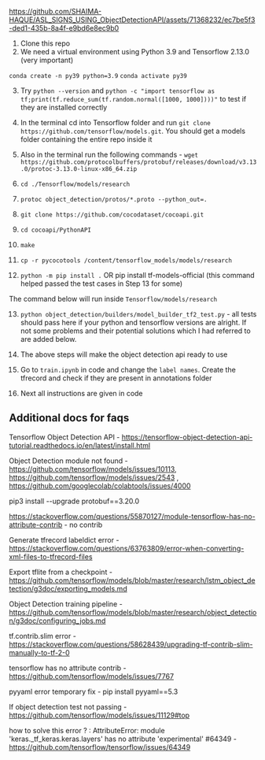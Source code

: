 


https://github.com/SHAIMA-HAQUE/ASL_SIGNS_USING_ObjectDetectionAPI/assets/71368232/ec7be5f3-ded1-435b-8a4f-e9bd6e8ec9b0



1. Clone this repo
2. We need a virtual environment using Python 3.9 and Tensorflow 2.13.0  (very important)

```conda create -n py39 python=3.9```
```conda activate py39```

3. Try `python --version` and 
`python -c "import tensorflow as tf;print(tf.reduce_sum(tf.random.normal([1000, 1000])))"` to test if they are installed correctly 

4.  In the terminal cd into Tensorflow folder and run `git clone https://github.com/tensorflow/models.git`. You should get a models folder containing the entire repo inside it

5. Also in the terminal run the following commands -  `wget https://github.com/protocolbuffers/protobuf/releases/download/v3.13.0/protoc-3.13.0-linux-x86_64.zip`

6. `cd ./Tensorflow/models/research`

7. `protoc object_detection/protos/*.proto --python_out=.`

8. `git clone https://github.com/cocodataset/cocoapi.git`

9. `cd cocoapi/PythonAPI`

10. `make`

11. `cp -r pycocotools /content/tensorflow_models/models/research`

12. `python -m pip install .` OR pip install tf-models-official (this command helped passed the test cases in Step 13 for some)

The command below will run inside `Tensorflow/models/research`

13. `python object_detection/builders/model_builder_tf2_test.py` - all tests should pass here if your python and tensorflow versions are alright. If not some problems and their potential solutions which I had referred to are added below.

14. The above steps will make the object detection api ready to use

15. Go to `train.ipynb` in code and change the `label names`. Create the tfrecord and check if they are present in annotations folder

16. Next all instructions are given in code






## Additional docs for faqs


Tensorflow Object Detection API - https://tensorflow-object-detection-api-tutorial.readthedocs.io/en/latest/install.html







Object Detection module not found - https://github.com/tensorflow/models/issues/10113, https://github.com/tensorflow/models/issues/2543 , https://github.com/googlecolab/colabtools/issues/4000


pip3 install --upgrade protobuf==3.20.0

https://stackoverflow.com/questions/55870127/module-tensorflow-has-no-attribute-contrib - no contrib

Generate tfrecord labeldict error - https://stackoverflow.com/questions/63763809/error-when-converting-xml-files-to-tfrecord-files

Export tflite from a checkpoint - https://github.com/tensorflow/models/blob/master/research/lstm_object_detection/g3doc/exporting_models.md

Object Detection training pipeline - https://github.com/tensorflow/models/blob/master/research/object_detection/g3doc/configuring_jobs.md

tf.contrib.slim error - https://stackoverflow.com/questions/58628439/upgrading-tf-contrib-slim-manually-to-tf-2-0

tensorflow has no attribute contrib - https://github.com/tensorflow/models/issues/7767

pyyaml error temporary fix - pip install pyyaml==5.3

If object detection test not passing - https://github.com/tensorflow/models/issues/11129#top

how to solve this error ? : AttributeError: module 'keras._tf_keras.keras.layers' has no attribute 'experimental' #64349 - https://github.com/tensorflow/tensorflow/issues/64349
